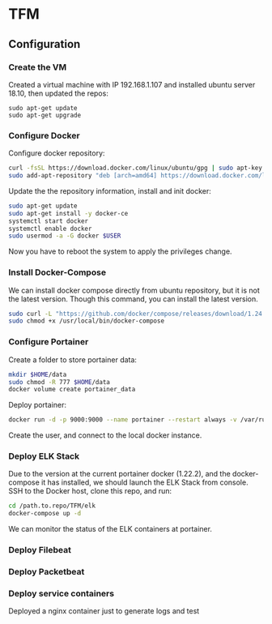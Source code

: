# TFM

## Configuration

### Create the VM

Created a virtual machine with IP 192.168.1.107 and installed ubuntu server 18.10, then updated the repos:

```
sudo apt-get update
sudo apt-get upgrade
```

### Configure Docker

Configure docker repository:

```bash
curl -fsSL https://download.docker.com/linux/ubuntu/gpg | sudo apt-key add -
sudo add-apt-repository "deb [arch=amd64] https://download.docker.com/linux/ubuntu $(lsb_release -cs) stable"
```

Update the the repository information, install and init docker:

```bash
sudo apt-get update
sudo apt-get install -y docker-ce
systemctl start docker
systemctl enable docker
sudo usermod -a -G docker $USER
```

Now you have to reboot the system to apply the privileges change.

### Install Docker-Compose

We can install docker compose directly from ubuntu repository, but it is not the latest version. Though this command, you can install the latest version.

```bash
sudo curl -L "https://github.com/docker/compose/releases/download/1.24.0/docker-compose-$(uname -s)-$(uname -m)" -o /usr/local/bin/docker-compose
sudo chmod +x /usr/local/bin/docker-compose
```

### Configure Portainer

Create a folder to store portainer data:

```bash
mkdir $HOME/data
sudo chmod -R 777 $HOME/data
docker volume create portainer_data
```

Deploy portainer:

```bash
docker run -d -p 9000:9000 --name portainer --restart always -v /var/run/docker.sock:/var/run/docker.sock -v portainer_data:/home/ubuntu/data portainer/portainer
```

Create the user, and connect to the local docker instance.

### Deploy ELK Stack

Due to the version at the current portainer docker (1.22.2), and the docker-compose it has installed, we should launch the ELK Stack from console. SSH to the Docker host, clone this repo, and run:

```bash
cd /path.to.repo/TFM/elk
docker-compose up -d
```

We can monitor the status of the ELK containers at portainer.

### Deploy Filebeat

### Deploy Packetbeat

### Deploy service containers

Deployed a nginx container just to generate logs and test